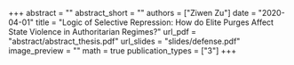+++
abstract = ""
abstract_short = ""
authors = ["Ziwen Zu"]
date = "2020-04-01"
title = "Logic of Selective Repression: How do Elite Purges Affect State Violence in Authoritarian Regimes?"
url_pdf = "abstract/abstract_thesis.pdf"
url_slides = "slides/defense.pdf"
image_preview = ""
math = true
publication_types = ["3"]
+++

